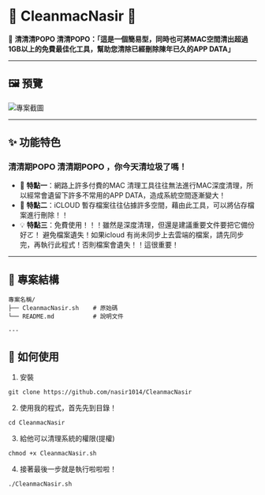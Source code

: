# 🌟 **CleanmacNasir** 🌟

📌 **清清清POPO 清清POPO：「這是一個簡易型，同時也可將MAC空間清出超過1GB以上的免費最佳化工具，幫助您清除已經刪除陳年已久的APP DATA」**

---

## 🖼️ 預覽

![專案截圖](https://i.imgur.com/gtyQwND.png)

---

## ✨ 功能特色
### 清清期POPO 清清期POPO ，你今天清垃圾了嗎！ 

- 🚀 **特點一**：網路上許多付費的MAC 清理工具往往無法進行MAC深度清理，所以經常會遺留下許多不常用的APP DATA，造成系統空間逐漸變大！
- 🎯 **特點二**：iCLOUD 暫存檔案往往佔據許多空間，藉由此工具，可以將佔存檔案進行刪除！！
- 💡 **特點三**：免費使用！！！雖然是深度清理，但還是建議重要文件要把它備份好ㄛ！ 避免檔案遺失！如果icloud 有尚未同步上去雲端的檔案，請先同步完，再執行此程式！否則檔案會遺失！！這很重要！

---

## 📂 專案結構

```plaintext
專案名稱/
├── CleanmacNasir.sh    # 原始碼
└── README.md           # 說明文件

---
```

## 🚀 如何使用
1. 安裝
```
git clone https://github.com/nasir1014/CleanmacNasir
```
2. 使用我的程式，首先先到目錄！
```
cd CleanmacNasir
```
3. 給他可以清理系統的權限(提權)
```
chmod +x CleanmacNasir.sh
```
4. 接著最後一步就是執行啦啦啦！
```
./CleanmacNasir.sh
```


